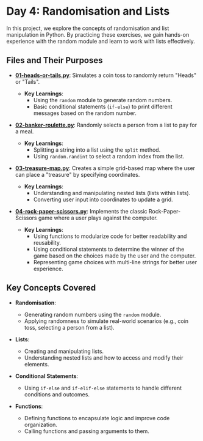 # Day 4: Randomisation and Lists

In this project, we explore the concepts of randomisation and list manipulation in Python. By practicing these exercises, we gain hands-on experience with the random module and learn to work with lists effectively.

## Files and Their Purposes

- **[01-heads-or-tails.py](./01-heads-or-tails.py)**: Simulates a coin toss to randomly return "Heads" or "Tails".
  - **Key Learnings**:
    - Using the `random` module to generate random numbers.
    - Basic conditional statements (`if-else`) to print different messages based on the random number.

- **[02-banker-roulette.py](./02-banker-roulette.py)**: Randomly selects a person from a list to pay for a meal.
  - **Key Learnings**:
    - Splitting a string into a list using the `split` method.
    - Using `random.randint` to select a random index from the list.

- **[03-treasure-map.py](./03-treasure-map.py)**: Creates a simple grid-based map where the user can place a "treasure" by specifying coordinates.
  - **Key Learnings**:
    - Understanding and manipulating nested lists (lists within lists).
    - Converting user input into coordinates to update a grid.

- **[04-rock-paper-scissors.py](./04-rock-paper-scissors.py)**: Implements the classic Rock-Paper-Scissors game where a user plays against the computer.
  - **Key Learnings**:
    - Using functions to modularize code for better readability and reusability.
    - Using conditional statements to determine the winner of the game based on the choices made by the user and the computer.
    - Representing game choices with multi-line strings for better user experience.

## Key Concepts Covered

- **Randomisation**:
  - Generating random numbers using the `random` module.
  - Applying randomness to simulate real-world scenarios (e.g., coin toss, selecting a person from a list).

- **Lists**:
  - Creating and manipulating lists.
  - Understanding nested lists and how to access and modify their elements.

- **Conditional Statements**:
  - Using `if-else` and `if-elif-else` statements to handle different conditions and outcomes.

- **Functions**:
  - Defining functions to encapsulate logic and improve code organization.
  - Calling functions and passing arguments to them.

